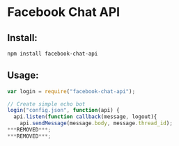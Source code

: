 # Facebook Chat API

## Install:
```bash
npm install facebook-chat-api
```

## Usage:
```javascript
var login = require("facebook-chat-api");

// Create simple echo bot
login("config.json", function(api) {
  api.listen(function callback(message, logout){
    api.sendMessage(message.body, message.thread_id);
***REMOVED***;
***REMOVED***;

```
